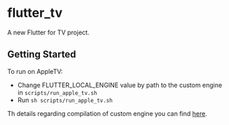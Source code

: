 # flutter_tv

A new Flutter for TV project.

## Getting Started

To run on AppleTV:
 - Change FLUTTER_LOCAL_ENGINE value by path to the custom engine in `scripts/run_apple_tv.sh`
 - Run `sh scripts/run_apple_tv.sh`
 
Th details regarding compilation of custom engine you can find [here](https://github.com/LibertyGlobal/flutter-tvos-demo).